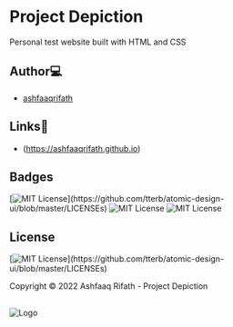 # Project Depiction

Personal test website built with HTML and CSS

## Author💻

- [ashfaaqrifath](https://github.com/ashfaaqrifath/)

## Links🔗

- (https://ashfaaqrifath.github.io)


## Badges

[![MIT License](https://img.shields.io/apm/l/atomic-design-ui.svg?)](https://github.com/tterb/atomic-design-ui/blob/master/LICENSEs)
![MIT License](https://img.shields.io/github/followers/ashfaaqrifath?style=social)
![MIT License](https://img.shields.io/github/stars/ashfaaqrifath/ashfaaqrifath.github.io?style=social)

## License

[![MIT License](https://img.shields.io/apm/l/atomic-design-ui.svg?)](https://github.com/tterb/atomic-design-ui/blob/master/LICENSEs)

Copyright © 2022 Ashfaaq Rifath - Project Depiction
##
![Logo](https://ashfaaqrifath.github.io/aq%20logo.png)
